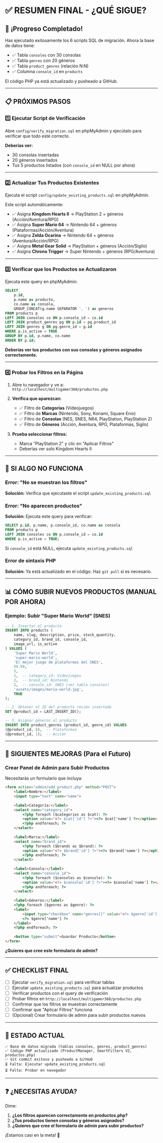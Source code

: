 # ✅ RESUMEN FINAL - ¿QUÉ SIGUE?

## 🎉 ¡Progreso Completado!

Has ejecutado exitosamente los 6 scripts SQL de migración. Ahora la base de datos tiene:

- ✅ Tabla `consoles` con 30 consolas
- ✅ Tabla `genres` con 20 géneros
- ✅ Tabla `product_genres` (relación N:N)
- ✅ Columna `console_id` en `products`

El código PHP ya está actualizado y pusheado a GitHub.

---

## 📋 PRÓXIMOS PASOS

### 1️⃣ Ejecutar Script de Verificación

Abre `config/verify_migration.sql` en phpMyAdmin y ejecútalo para verificar que todo esté correcto.

**Deberías ver:**
- 30 consolas insertadas
- 20 géneros insertados
- Tus 5 productos listados (con `console_id` en NULL por ahora)

---

### 2️⃣ Actualizar Tus Productos Existentes

Ejecuta el script `config/update_existing_products.sql` en phpMyAdmin.

Este script automáticamente:
- ✅ Asigna **Kingdom Hearts II** → PlayStation 2 + géneros (Acción/Aventura/RPG)
- ✅ Asigna **Super Mario 64** → Nintendo 64 + géneros (Plataformas/Acción/Aventura)
- ✅ Asigna **Zelda Ocarina** → Nintendo 64 + géneros (Aventura/Acción/RPG)
- ✅ Asigna **Metal Gear Solid** → PlayStation + géneros (Acción/Sigilo)
- ✅ Asigna **Chrono Trigger** → Super Nintendo + géneros (RPG/Aventura)

---

### 3️⃣ Verificar que los Productos se Actualizaron

Ejecuta este query en phpMyAdmin:

```sql
SELECT 
    p.id,
    p.name as producto,
    co.name as consola,
    GROUP_CONCAT(g.name SEPARATOR ', ') as generos
FROM products p
LEFT JOIN consoles co ON p.console_id = co.id
LEFT JOIN product_genres pg ON p.id = pg.product_id
LEFT JOIN genres g ON pg.genre_id = g.id
WHERE p.is_active = TRUE
GROUP BY p.id, p.name, co.name
ORDER BY p.id;
```

**Deberías ver tus productos con sus consolas y géneros asignados correctamente.**

---

### 4️⃣ Probar los Filtros en la Página

1. Abre tu navegador y ve a: `http://localhost/multigamer360/productos.php`

2. **Verifica que aparezcan:**
   - ✅ Filtro de **Categorías** (Videojuegos)
   - ✅ Filtro de **Marcas** (Nintendo, Sony, Konami, Square Enix)
   - ✅ Filtro de **Consolas** (NES, SNES, N64, PlayStation, PlayStation 2)
   - ✅ Filtro de **Géneros** (Acción, Aventura, RPG, Plataformas, Sigilo)

3. **Prueba seleccionar filtros:**
   - Marca "PlayStation 2" y clic en "Aplicar Filtros"
   - Deberías ver solo Kingdom Hearts II

---

## 🐛 SI ALGO NO FUNCIONA

### Error: "No se muestran los filtros"

**Solución:** Verifica que ejecutaste el script `update_existing_products.sql`

### Error: "No aparecen productos"

**Solución:** Ejecuta este query para verificar:
```sql
SELECT p.id, p.name, p.console_id, co.name as consola
FROM products p
LEFT JOIN consoles co ON p.console_id = co.id
WHERE p.is_active = TRUE;
```

Si `console_id` está NULL, ejecuta `update_existing_products.sql`

### Error de sintaxis PHP

**Solución:** Ya está actualizado en el código. Haz `git pull` si es necesario.

---

## 📊 CÓMO SUBIR NUEVOS PRODUCTOS (MANUAL POR AHORA)

### Ejemplo: Subir "Super Mario World" (SNES)

```sql
-- 1. Insertar el producto
INSERT INTO products (
    name, slug, description, price, stock_quantity,
    category_id, brand_id, console_id,
    image_url, is_active
) VALUES (
    'Super Mario World',
    'super-mario-world',
    'El mejor juego de plataformas del SNES',
    59.99,
    5,
    1,  -- category_id: Videojuegos
    2,  -- brand_id: Nintendo
    2,  -- console_id: SNES (ver tabla consoles)
    'assets/images/mario-world.jpg',
    TRUE
);

-- 2. Obtener el ID del producto recién insertado
SET @product_id = LAST_INSERT_ID();

-- 3. Asignar géneros al producto
INSERT INTO product_genres (product_id, genre_id) VALUES
(@product_id, 8),  -- Plataformas
(@product_id, 1);  -- Acción
```

---

## 🔄 SIGUIENTES MEJORAS (Para el Futuro)

### Crear Panel de Admin para Subir Productos

Necesitarás un formulario que incluya:

```html
<form action="admin/add_product.php" method="POST">
    <label>Nombre:</label>
    <input type="text" name="name">
    
    <label>Categoría:</label>
    <select name="category_id">
        <?php foreach ($categories as $cat): ?>
        <option value="<?= $cat['id'] ?>"><?= $cat['name'] ?></option>
        <?php endforeach; ?>
    </select>
    
    <label>Marca:</label>
    <select name="brand_id">
        <?php foreach ($brands as $brand): ?>
        <option value="<?= $brand['id'] ?>"><?= $brand['name'] ?></option>
        <?php endforeach; ?>
    </select>
    
    <label>Consola:</label>
    <select name="console_id">
        <?php foreach ($consoles as $console): ?>
        <option value="<?= $console['id'] ?>"><?= $console['name'] ?></option>
        <?php endforeach; ?>
    </select>
    
    <label>Géneros:</label>
    <?php foreach ($genres as $genre): ?>
    <label>
        <input type="checkbox" name="genres[]" value="<?= $genre['id'] ?>">
        <?= $genre['name'] ?>
    </label>
    <?php endforeach; ?>
    
    <button type="submit">Guardar Producto</button>
</form>
```

**¿Quieres que cree este formulario de admin?**

---

## ✅ CHECKLIST FINAL

- [ ] Ejecutar `verify_migration.sql` para verificar tablas
- [ ] Ejecutar `update_existing_products.sql` para actualizar productos
- [ ] Verificar productos con el query de verificación
- [ ] Probar filtros en `http://localhost/multigamer360/productos.php`
- [ ] Confirmar que los filtros se muestran correctamente
- [ ] Confirmar que "Aplicar Filtros" funciona
- [ ] (Opcional) Crear formulario de admin para subir productos nuevos

---

## 🎯 ESTADO ACTUAL

```
✅ Base de datos migrada (tablas consoles, genres, product_genres)
✅ Código PHP actualizado (ProductManager, SmartFilters V2, productos.php)
✅ Git commit exitoso y pusheado a GitHub
⏳ Falta: Ejecutar update_existing_products.sql
⏳ Falta: Probar en navegador
```

---

## ❓ ¿NECESITAS AYUDA?

Dime:
1. **¿Los filtros aparecen correctamente en productos.php?**
2. **¿Tus productos tienen consolas y géneros asignados?**
3. **¿Quieres que cree el formulario de admin para subir productos?**

¡Estamos casi en la meta! 🚀
